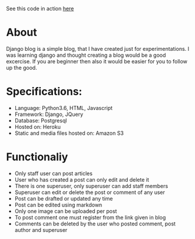 See this code in action [here](https://vivek-blog.herokuapp.com)

# About

Django blog is a simple blog, that I have created just for experimentations.
I was learning django and thought creating a blog would be a good excercise.
If you are beginner then also it would be easier for you to follow up the good.

# Specifications:
* Language: Python3.6, HTML, Javascript
* Framework: Django, JQuery
* Database: Postgresql
* Hosted on: Heroku
* Static and media files hosted on: Amazon S3


# Functionaliy

* Only staff user can post articles
* User who has created a post can only edit and delete it
* There is one superuser, only superuser can add staff members
* Superuser can edit or delete the post or comment of any user
* Post can be drafted or updated any time
* Post can be edited using markdown
* Only one image can be uploaded per post
* To post comment one must register from the link given in blog
* Comments can be deleted by the user who posted comment, post author and superuser
